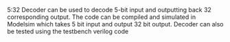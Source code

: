 5:32 Decoder can be used to decode 5-bit input and outputting back 32 corresponding output. The code can be compiled and simulated in Modelsim which takes 5 bit input and output 32 bit output. Decoder can also be tested using the testbench verilog code
